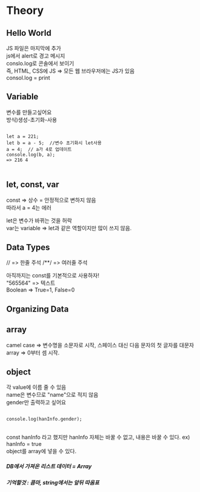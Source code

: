 Theory
======

Hello World
------------
JS 파일은 마지막에 추가\
js에서 alert로 경고 메시지\
conslo.log로 콘솔에서 보이기\
즉, HTML, CSS에 JS => 모든 웹 브라우저에는 JS가 있음\
consol.log = print

Variable
------------
변수를 만들고싶어요\
방식)생성-초기화-사용
<pre>
<code>
let a = 221;
let b = a - 5;  //변수 초기화시 let사용
a = 4;  // a가 4로 업데이트
console.log(b, a);
=> 216 4
</code>
</pre>
let, const, var
---------------
const => 상수 = 안정적으로 변하지 않음\
따라서 a = 4는 에러

let은 변수가 바뀌는 것을 허락 \
var는 variable => let과 같은 역할이지만 많이 쓰지 않음.

Data Types
-----------
// => 한줄 주석
/**/ => 여러줄 주석

아직까지는 const를 기본적으로 사용하자!\
"565564" => 텍스트\
Boolean => True=1, False=0

Organizing Data
---------------
## array
camel case => 변수명을 소문자로 시작, 스페이스 대신 다음 문자의 첫 글자를 대문자 \
array => 0부터 셈 시작.

## object
각 value에 이름 줄 수 있음\
name은 변수므로 "name"으로 적지 않음\
gender만 출력하고 싶어요
<pre>
<code>
console.log(hanInfo.gender);
</code>
</pre>
const hanInfo 라고 했지만 hanInfo 자체는 바꿀 수 없고, 내용은 바꿀 수 있다.
ex) hanInfo = true\
object를 array에 넣을 수 있다.

##### DB에서 가져온 리스트 데이터 = Array
##### 기억할것 : 콤마, string에서는 앞뒤 따옴표
